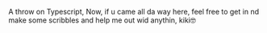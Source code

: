 A throw on Typescript,
Now, if u came all da way here, feel free to get in nd make some scribbles
and help me out wid anythin, kiki🤓
